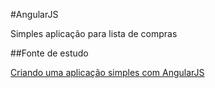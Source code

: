 #AngularJS

Simples aplicação para lista de compras

##Fonte de estudo

[Criando uma aplicação simples com AngularJS](http://tableless.com.br/criando-uma-aplicacao-simples-com-angularjs/)
